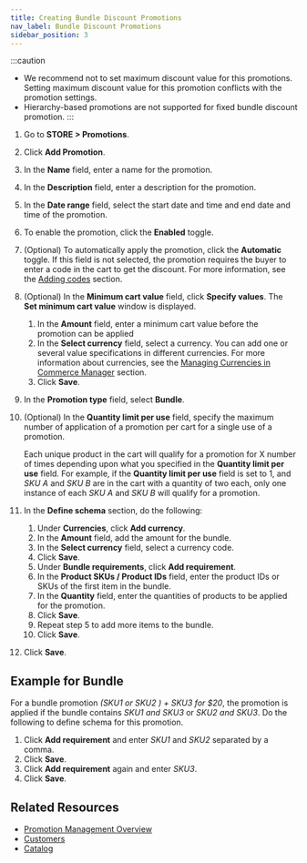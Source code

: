 ```yaml
---
title: Creating Bundle Discount Promotions
nav_label: Bundle Discount Promotions
sidebar_position: 3
---
```


:::caution
- We recommend not to set maximum discount value for this promotions. Setting maximum discount value for this promotion conflicts with the promotion settings.
- Hierarchy-based promotions are not supported for fixed bundle discount promotion.
:::

1. Go to **STORE > Promotions**.
1. Click **Add Promotion**.
1. In the **Name** field, enter a name for the promotion.
1. In the **Description** field, enter a description for the promotion.
1. In the **Date range**  field, select the start date and time and end date and time of the promotion.
1. To enable the promotion, click the **Enabled** toggle.
1. (Optional) To automatically apply the promotion, click the **Automatic** toggle.
  If this field is not selected, the promotion requires the buyer to enter a code in the cart to get the discount. For more information, see the [Adding codes](/docs/promotions/promotions-cm/overview#adding-codes) section.
1. (Optional) In the **Minimum cart value** field, click **Specify values**.
   The **Set minimum cart value** window is displayed.
      1. In the **Amount** field, enter a minimum cart value before the promotion can be applied
      1. In the **Select currency** field, select a currency.
      You can add one or several value specifications in different currencies. For more information about currencies, see the [Managing Currencies in Commerce Manager](/docs/pxm/pricebooks/currencies/manage-currencies) section.
      1. Click **Save**.
1. In the **Promotion type** field, select **Bundle**.
1. (Optional) In the **Quantity limit per use** field, specify the maximum number of application of a promotion per cart for a single use of a promotion.

    Each unique product in the cart will qualify for a promotion for X number of times depending upon what you specified in the **Quantity limit per use** field. For example, if the **Quantity limit per use** field is set to 1, and *SKU A* and *SKU B* are in the cart with a quantity of two each, only one instance of each *SKU A* and *SKU B* will qualify for a promotion.
1. In the **Define schema** section, do the following:
    1. Under **Currencies**, click **Add currency**.
    1. In the **Amount** field, add the amount for the bundle.
    1. In the **Select currency** field, select a currency code.
    1. Click **Save**.
    1. Under **Bundle requirements**, click **Add requirement**.
    1. In the  **Product SKUs / Product IDs** field, enter the product IDs or SKUs of the first item in the bundle.
    1. In the **Quantity** field, enter the quantities of products to be applied for the promotion.
    1. Click **Save**.
    1. Repeat step 5 to add more items to the bundle.
    1. Click **Save**.
1. Click **Save**.

## Example for Bundle

For a bundle promotion *(SKU1 or SKU2 ) + SKU3 for $20*, the promotion is applied if the bundle contains *SKU1 and SKU3* or *SKU2 and SKU3*. Do the following to define schema for this promotion.

1. Click **Add requirement** and enter *SKU1* and *SKU2* separated by a comma.
1. Click **Save**.
1. Click **Add requirement** again and enter *SKU3*.
1. Click **Save**.

## Related Resources

- [Promotion Management Overview](/docs/promotions/promotion-management/promotion-management-overview)
- [Customers](/docs/customer-management/customers)
- [Catalog](/docs/pxm/catalogs/catalogs)
